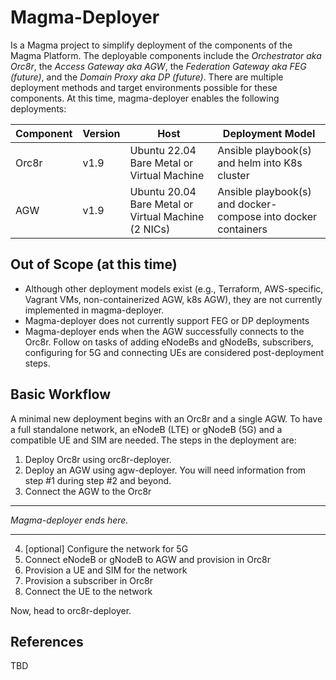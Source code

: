 # Magma-Deployer
Is a Magma project to simplify deployment of the components of the Magma Platform. The deployable components include the *Orchestrator aka Orc8r*, the *Access Gateway aka AGW*, the *Federation Gateway aka FEG (future)*, and the *Domain Proxy aka DP (future)*. There are multiple deployment methods and target environments possible for these components. At this time, magma-deployer enables the following deployments:

| Component | Version | Host                                                 | Deployment Model                                             |
| --------- | ------- | ---------------------------------------------------- | ------------------------------------------------------------ |
| Orc8r     | v1.9    | Ubuntu 22.04 Bare Metal or Virtual Machine           | Ansible playbook(s) and helm into K8s cluster                |
| AGW       | v1.9    | Ubuntu 20.04  Bare Metal or Virtual Machine (2 NICs) | Ansible playbook(s) and docker-compose into docker containers |

## Out of Scope (at this time)

* Although other deployment models exist (e.g., Terraform, AWS-specific, Vagrant VMs, non-containerized AGW, k8s AGW), they are not currently implemented in magma-deployer.
* Magma-deployer does not currently support FEG or DP deployments
* Magma-deployer ends when the AGW successfully connects to the Orc8r. Follow on tasks of adding eNodeBs and gNodeBs, subscribers, configuring for 5G and connecting UEs are considered post-deployment steps.

## Basic Workflow

A minimal new deployment begins with an Orc8r and a single AGW.  To have a full standalone network, an eNodeB (LTE) or gNodeB (5G) and a compatible UE and SIM are needed. The steps in the deployment are:

1. Deploy Orc8r using orc8r-deployer.
2. Deploy an AGW using agw-deployer. You will need information from step #1 during step #2 and beyond.
3. Connect the AGW to the Orc8r

----

*Magma-deployer ends here.*

-----

4. [optional] Configure the network for 5G
5. Connect eNodeB or gNodeB to AGW and provision in Orc8r
6. Provision a UE and SIM for the network
7. Provision a subscriber in Orc8r
8. Connect the UE to the network

Now, head to orc8r-deployer. <link>

## References

TBD
